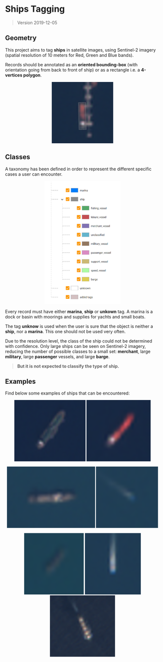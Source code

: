 # Ships Tagging

> Version 2019-12-05

## Geometry

This project aims to tag **ships** in satellite images, using Sentinel-2 imagery (spatial resolution of 10 meters for Red, Green and Blue bands).

Records should be annotated as an **oriented bounding-box** (with orientation going from back to front of ship) or as a rectangle i.e. a **4-vertices polygon**. 

<p align="center"> 
    <img src="resources/ships/sentinel2/geom.png" width="200" height="200" title="Examples of ship geometries">
</p>

## Classes

A taxonomy has been defined in order to represent the different specific cases a user can encounter.

<p align="center"> 
    <img src="resources/ships/taxonomy.png" height="400" title="Ship Detection taxonomy">
</p>

Every record must have either **marina**, **ship** or **unkown** tag. A marina is a dock or basin with moorings and supplies for yachts and small boats. 

The tag **unknow** is used when the user is sure that the object is neither a **ship**, nor a **marina**. This one should not be used very often.

Due to the resolution level, the class of the ship could not be determined with confidence. Only large ships can be seen on Sentinel-2 imagery, reducing the number of possible classes to a small set: **merchant**, large **military**, large **passenger** vessels, and large **barge**.

> **But it is not expected to classify the type of ship.**

## Examples

Find below some examples of ships that can be encountered:

<p align="center"> 
    <img src="resources/ships/sentinel2/ship_1.png" height="200" title="Example of a ship on a Sentinel-2 image">
    <img src="resources/ships/sentinel2/ship_2.png" height="200" title="Example of a ship on a Sentinel-2 image">
</p>
<p align="center">
    <img src="resources/ships/sentinel2/ship_3.png" height="200" title="Example of a ship on a Sentinel-2 image">
    <img src="resources/ships/sentinel2/ship_4.png" height="200" title="Example of a ship on a Sentinel-2 image">
</p>
<p align="center">
    <img src="resources/ships/sentinel2/ship_5.png" height="200" title="Example of a ship on a Sentinel-2 image">
    <img src="resources/ships/sentinel2/ship_6.png" height="200" title="Example of a ship on a Sentinel-2 image">
    <img src="resources/ships/sentinel2/ship_7.png" height="200" title="Example of a ship on a Sentinel-2 image">
</p>
